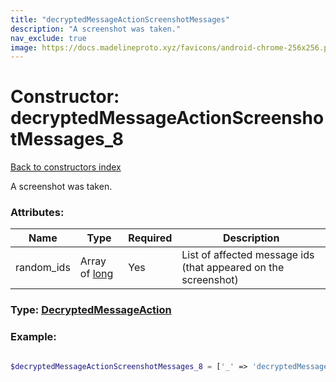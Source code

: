 ```yaml
---
title: "decryptedMessageActionScreenshotMessages"
description: "A screenshot was taken."
nav_exclude: true
image: https://docs.madelineproto.xyz/favicons/android-chrome-256x256.png
---
```

# Constructor: decryptedMessageActionScreenshotMessages\_8  
[Back to constructors index](/API_docs/constructors/index.html)



A screenshot was taken.

### Attributes:

| Name     |    Type       | Required | Description |
|----------|---------------|----------|-------------|
|random\_ids|Array of [long](/API_docs/types/long.html) | Yes|List of affected message ids (that appeared on the screenshot)|



### Type: [DecryptedMessageAction](/API_docs/types/DecryptedMessageAction.html)


### Example:

```php

$decryptedMessageActionScreenshotMessages_8 = ['_' => 'decryptedMessageActionScreenshotMessages', 'random_ids' => [long, long]];
```  
